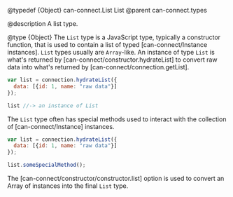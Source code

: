 @typedef {Object} can-connect.List List
@parent can-connect.types

@description A list type.

@type {Object} The `List` type is a JavaScript type, typically
a constructor function, that is used to contain a list of typed [can-connect/Instance instances].  `List` types usually are
`Array`-like.  An instance of type `List` is what's returned by
[can-connect/constructor.hydrateList] to convert raw data into
what's returned by [can-connect/connection.getList].

```js
var list = connection.hydrateList({
  data: [{id: 1, name: "raw data"}]
});

list //-> an instance of List
```

The `List` type often has special methods used to interact with
the collection of [can-connect/Instance] instances.

```js
var list = connection.hydrateList({
  data: [{id: 1, name: "raw data"}]
});

list.someSpecialMethod();
```

The [can-connect/constructor/constructor.list] option is used
to convert an Array of instances into the final `List` type.
